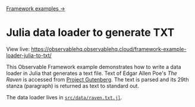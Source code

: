 [Framework examples →](../)

# Julia data loader to generate TXT

View live: <https://observablehq.observablehq.cloud/framework-example-loader-julia-to-txt/>

This Observable Framework example demonstrates how to write a data loader in Julia that generates a text file. Text of Edgar Allen Poe's _The Raven_ is accessed from [Project Gutenberg](https://www.gutenberg.org/cache/epub/1065/pg1065.txt). The text is parsed and its 29th stanza (paragraph) is returned as text to standard out.

The data loader lives in [`src/data/raven.txt.jl`](./src/data/raven.txt.jl).

